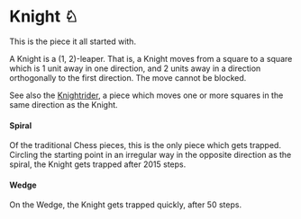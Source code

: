 # Knight &#x2658; 

This is the piece it all started with.

A Knight is a (1, 2)-leaper. That is, a Knight moves from a square
to a square which is 1 unit away in one direction, and 2 units away
in a direction orthogonally to the first direction. The move cannot
be blocked.

See also the [Knightrider](knightrider.html), a piece which moves
one or more squares in the same direction as the Knight.

#### Spiral

Of the traditional Chess pieces, this is the only piece which gets
trapped. Circling the starting point in an irregular way in the
opposite direction as the spiral, the Knight gets trapped after 2015 steps.

#### Wedge

On the Wedge, the Knight gets trapped quickly, after 50 steps. 
